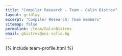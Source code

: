 ```yaml
---
title: "Compiler Research - Team - Galin Bistrev"
layout: gridlay
excerpt: "Compiler Research: Team members"
sitemap: false
permalink: /team/GalinBistrev
email: gbistrev@uni-sofia.bg
---
```


{% include team-profile.html %}
